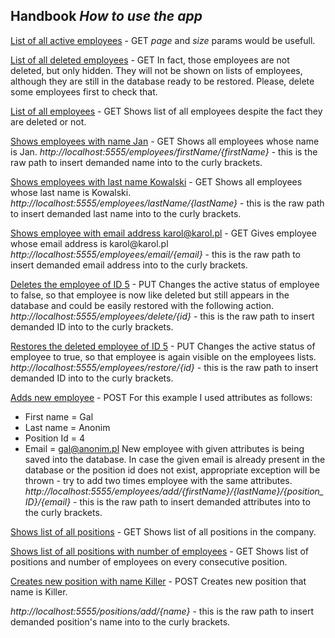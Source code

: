 ## Handbook *How to use the app*

[List of all active employees](http://localhost:5555/employees) - GET
*page* and *size* params would be usefull.

[List of all deleted employees](http://localhost:5555/employees/deleted) - GET
In fact, those employees are not deleted, but only hidden. They will not be shown on lists of employees, although they are still in the database ready to be restored.
Please, delete some employees first to check that.

[List of all employees](http://localhost:5555/employees/withDeleted) - GET
Shows list of all employees despite the fact they are deleted or not.

[Shows employees with name Jan](http://localhost:5555/employees/firstName/Jan) - GET
Shows all employees whose name is Jan. 
*http://localhost:5555/employees/firstName/{firstName}* - this is the raw path to insert demanded name into to the curly brackets.

[Shows employees with last name Kowalski](http://localhost:5555/employees/lastName/Kowalski) - GET
Shows all employees whose last name is Kowalski.
*http://localhost:5555/employees/lastName/{lastName}* - this is the raw path to insert demanded last name into to the curly brackets.

[Shows employee with email address karol@karol.pl](http://localhost:5555/employees/email/karol@karol.pl) - GET
Gives employee whose email address is karol@<span></span>karol.pl
*http://localhost:5555/employees/email/{email}* - this is the raw path to insert demanded email address into to the curly brackets.

[Deletes the employee of ID 5](http://localhost:5555/employees/delete/5) - PUT
Changes the active status of employee to false, so that employee is now like deleted but still appears in the database and could be easily restored with the following action.
*http://localhost:5555/employees/delete/{id}* - this is the raw path to insert demanded ID into to the curly brackets.

[Restores the deleted employee of ID 5](http://localhost:5555/employees/restore/5) - PUT
Changes the active status of employee to true, so that employee is again visible on the employees lists.
*http://localhost:5555/employees/restore/{id}* - this is the raw path to insert demanded ID into to the curly brackets.

[Adds new employee](http://localhost:5555/employees/add/Gal/Anonim/4/gal@anonim.pl) - POST
For this example I used attributes as follows:
* First name = Gal
* Last name = Anonim
* Position Id = 4
* Email = gal@anonim.pl
New employee with given attributes is being saved into the database. In case the given email is already present in the database or the position id does not exist, appropriate exception will be thrown - try to add two times employee with the same attributes.
*http://localhost:5555/employees/add/{firstName}/{lastName}/{position_ID}/{email}* - this is the raw path to insert demanded attributes into to the curly brackets.

[Shows list of all positions](http://localhost:5555/positions) - GET
Shows list of all positions in the company.

[Shows list of all positions with number of employees](http://localhost:5555/positions/count) - GET
Shows list of positions and number of employees on every consecutive position.

[Creates new position with name Killer](http://localhost:5555/positions/add/Killer) - POST
Creates new position that name is Killer.

*http://localhost:5555/positions/add/{name}* - this is the raw path to insert demanded position's name into to the curly brackets.



